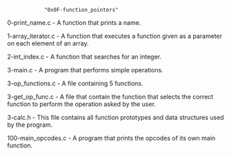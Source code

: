 				"0x0F-function_pointers"

0-print_name.c - A function that prints a name.

1-array_iterator.c - A function that executes a function given as a parameter on each element of an array.

2-int_index.c - A function that searches for an integer.

3-main.c - A program that performs simple operations.

3-op_functions.c - A file containing 5 functions.

3-get_op_func.c - A file that contain the function that selects the correct function to perform the operation asked by the user.

3-calc.h - This file contains all function prototypes and data structures used by the program.

100-main_opcodes.c - A program that prints the opcodes of its own main function.
